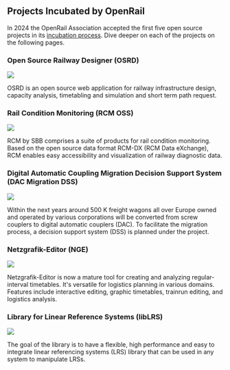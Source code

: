 ## Projects Incubated by OpenRail

In 2024 the OpenRail Association accepted the first five open source projects in its [incubation process](https://github.com/OpenRailAssociation/technical-committee/blob/main/incubation-process.md). Dive deeper on each of the projects on the following pages.

### Open Source Railway Designer (OSRD)

![](https://openrailassociation.org/badges/openrail-project-stage-1.svg)

OSRD is an open source web application for railway infrastructure design, capacity analysis, timetabling and simulation and short term path request.

### Rail Condition Monitoring (RCM OSS)

![](https://openrailassociation.org/badges/openrail-project-stage-1.svg)

RCM by SBB comprises a suite of products for rail condition monitoring. Based on the open source data format RCM-DX (RCM Data eXchange), RCM enables easy accessibility and visualization of railway diagnostic data.

### Digital Automatic Coupling Migration Decision Support System (DAC Migration DSS)

![](https://openrailassociation.org/badges/openrail-project-stage-1.svg)

Within the next years around 500 K freight wagons all over Europe owned and operated by various corporations will be converted from screw couplers to digital automatic couplers (DAC). To facilitate the migration process, a decision support system (DSS) is planned under the project.

### Netzgrafik-Editor (NGE)

![](https://openrailassociation.org/badges/openrail-project-stage-1.svg)

Netzgrafik-Editor is now a mature tool for creating and analyzing regular-interval timetables. It's versatile for logistics planning in various domains. Features include interactive editing, graphic timetables, trainrun editing, and logistics analysis.

### Library for Linear Reference Systems (libLRS)

![](https://openrailassociation.org/badges/openrail-project-stage-1.svg)

The goal of the library is to have a flexible, high performance and easy to integrate linear referencing systems (LRS) library that can be used in any system to manipulate LRSs.
